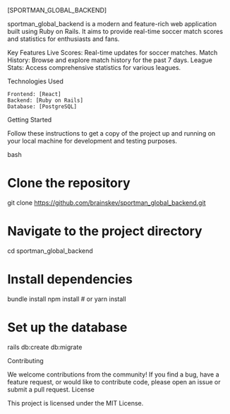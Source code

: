 [SPORTMAN_GLOBAL_BACKEND]

sportman_global_backend is a modern and feature-rich web application built using Ruby on Rails. It aims to provide real-time soccer match scores and statistics for enthusiasts and fans.

Key Features
Live Scores: Real-time updates for soccer matches.
Match History: Browse and explore match history for the past 7 days.
League Stats: Access comprehensive statistics for various leagues.

Technologies Used

    Frontend: [React]
    Backend: [Ruby on Rails]
    Database: [PostgreSQL]

Getting Started

Follow these instructions to get a copy of the project up and running on your local machine for development and testing purposes.

bash

# Clone the repository

git clone https://github.com/brainskev/sportman_global_backend.git

# Navigate to the project directory

cd sportman_global_backend

# Install dependencies

bundle install
npm install # or yarn install

# Set up the database

rails db:create db:migrate

Contributing

We welcome contributions from the community! If you find a bug, have a feature request, or would like to contribute code, please open an issue or submit a pull request.
License

This project is licensed under the MIT License.
